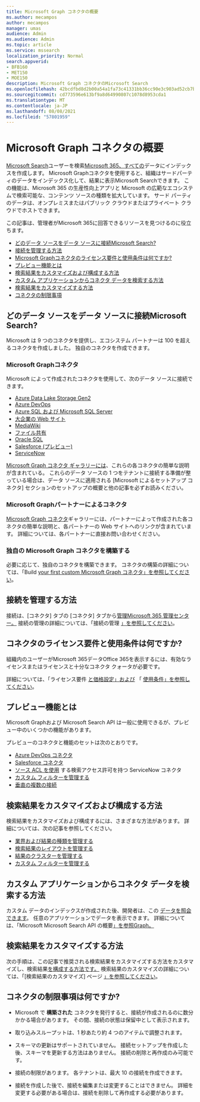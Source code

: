```yaml
---
title: Microsoft Graph コネクタの概要
ms.author: mecampos
author: mecampos
manager: umas
audience: Admin
ms.audience: Admin
ms.topic: article
ms.service: mssearch
localization_priority: Normal
search.appverid:
- BFB160
- MET150
- MOE150
description: Microsoft Graph コネクタのMicrosoft Search
ms.openlocfilehash: 42bcdfbd8d2b00a54a1fa73c41331bb36cc90e3c903ad52cb7b37888a4fb317e
ms.sourcegitcommit: cd773596e613bf9a8d64990807c1078d8953cda1
ms.translationtype: MT
ms.contentlocale: ja-JP
ms.lasthandoff: 08/08/2021
ms.locfileid: "57801959"
---
```

<!---Previous ms.author: monaray --->

# <a name="overview-of-microsoft-graph-connectors"></a>Microsoft Graph コネクタの概要

[Microsoft Search](./overview-microsoft-search.md)ユーザーを検索[Microsoft 365、すべての](https://www.microsoft.com/microsoft-365)データにインデックスを作成します。 Microsoft Graphコネクタを使用すると、組織はサードパーティのデータをインデックス化して、結果に表示Microsoft Searchできます。 この機能は、Microsoft 365 の生産性向上アプリと Microsoft の広範なエコシステムで検索可能な、コンテンツ ソースの種類を拡大しています。 サード パーティのデータは、オンプレミスまたはパブリック クラウドまたはプライベート クラウドでホストできます。

<!---link Microsoft Graph reference in line 19 when we have access to relevant documentation--->

この記事は、管理者がMicrosoft 365に回答できるリソースを見つけるのに役立ちます。

* [どのデータ ソースをデータ ソースに接続Microsoft Search?](#what-data-sources-can-be-connected-to-microsoft-search)
* [接続を管理する方法](#how-do-i-manage-my-connections)
* [Microsoft Graphコネクタのライセンス要件と使用条件は何ですか?](#what-are-the-license-requirements-and-terms-of-use-for-connectors)
* [プレビュー機能とは](#what-are-the-preview-features)
* [検索結果をカスタマイズおよび構成する方法](#how-do-i-customize-and-configure-search-results)
* [カスタム アプリケーションからコネクタ データを検索する方法](#how-do-i-search-my-connector-data-from-a-custom-application)
* [検索結果をカスタマイズする方法](#how-do-i-customize-search-results)
* [コネクタの制限事項](#what-are-the-connector-limitations)

<!---Add Value, scenario, example, and/or graphic in December updates--->
<!---Probably remove architecture section below
## Architecture

The following architectural diagram of the Microsoft Graph platform shows how Graph connector content flows through content indexing to user results in [Microsoft Search](./overview-microsoft-search.md) clients. The rest of this section explains each of the key building blocks in the diagram.

![Diagram: on-premises and cloud-based data is pulled by connectors and indexed by the Microsoft Search API, and then the Microsoft Search service delivers the results to users.](media/connectors-overview/highlevel-connectors.png)
Graph connectors can pull data from cloud-based (SaaS) data sources and on-premises data stores. The above diagram shows connections to only two data sources, but you can add connections to up ten sources per tenant.

The Microsoft Graph Connectors API instantiates one connection per data source. Then, the API indexes and stores the data. Established connections interact with Microsoft Search, so users can get search results.

You can use the Microsoft 365 [admin center](https://admin.microsoft.com) to setup and manage any of the Graph connectors by Microsoft. The admin center has a simple user interface that makes it easy to establish the connection to your data source, and monitor connection status and utilization.

***Edit paragraph below***
To create a **connection** to a data source, admins need authenticated access to the data and the entire content repository. The data is fed to the graph connector service for indexing.--->

## <a name="what-data-sources-can-be-connected-to-microsoft-search"></a>どのデータ ソースをデータ ソースに接続Microsoft Search?

Microsoft は 9 つのコネクタを提供し、エコシステム パートナーは 100 を超えるコネクタを作成しました。 独自のコネクタを作成できます。

### <a name="microsoft-graph-connectors-by-microsoft"></a>Microsoft Graphコネクタ

Microsoft によって作成されたコネクタを使用して、次のデータ ソースに接続できます。

<!---Add links below when new docs are created--->
* [Azure Data Lake Storage Gen2](azure-data-lake-connector.md)
* [Azure DevOps](azure-devops-connector.md)
* [Azure SQL および Microsoft SQL Server](MSSQL-connector.md)
* [大企業の Web サイト](enterprise-web-connector.md)
* [MediaWiki](mediawiki-connector.md)
* [ファイル共有](fileshare-connector.md)
* [Oracle SQL](OracleSQL-connector.md)
* [Salesforce (プレビュー)](salesforce-connector.md)
* [ServiceNow](servicenow-connector.md)

[Microsoft Graph コネクタ ギャラリーには](https://www.microsoft.com/microsoft-search/connectors)、これらの各コネクタの簡単な説明が含まれている。 これらのデータ ソースの 1 つをテナントに接続する準備が整っている場合は、[](configure-connector.md)データ ソースに適用される [Microsoft によるセットアップ コネクタ] セクションのセットアップの概要と他の記事を必ずお読みください。

### <a name="microsoft-graph-connectors-by-our-partners"></a>Microsoft Graphパートナーによるコネクタ

[Microsoft Graph コネクタ](https://www.microsoft.com/microsoft-search/connectors)ギャラリーには、パートナーによって作成された各コネクタの簡単な説明と、各パートナーの Web サイトへのリンクが含まれています。 詳細については、各パートナーに直接お問い合わせください。

### <a name="build-your-own-microsoft-graph-connector"></a>独自の Microsoft Graph コネクタを構築する

必要に応じて、独自のコネクタを構築できます。 コネクタの構築の詳細については、「Build [your first custom Microsoft Graph コネクタ」を参照してください](/graph/connecting-external-content-build-quickstart)。

## <a name="how-do-i-manage-my-connections"></a>接続を管理する方法

接続は、[コネクタ] タブ[](https://admin.microsoft.com/Adminportal/Home#/MicrosoftSearch/Connectors)の [コネクタ] タブから[管理Microsoft 365 管理センター。](https://admin.microsoft.com/) 接続の管理の詳細については、「接続の管理 [」を参照してください](manage-connector.md)。

## <a name="what-are-the-license-requirements-and-terms-of-use-for-connectors"></a>コネクタのライセンス要件と使用条件は何ですか?

組織内のユーザーがMicrosoft 365データOffice 365を表示するには、有効なライセンスまたはライセンスと十分なコネクタ クォータが必要です。

詳細については、「ライセンス要件 [と価格設定」および](licensing.md) 「 [使用条件」を参照してください](terms-of-use.md)。

## <a name="what-are-the-preview-features"></a>プレビュー機能とは

Microsoft Graphおよび Microsoft Search API は一般に使用できるが、プレビュー中のいくつかの機能があります。

プレビューのコネクタと機能のセットは次のとおりです。

* [Azure DevOps コネクタ](azure-devops-connector.md)
* [Salesforce コネクタ](salesforce-connector.md)
* [ソース ACL を使用](servicenow-connector.md) する検索アクセス許可を持つ ServiceNow コネクタ
* [カスタム フィルターを管理する](custom-filters.md)
* [垂直の複数の接続](customize-search-page.md#multiple-connections-in-a-vertical)

## <a name="how-do-i-customize-and-configure-search-results"></a>検索結果をカスタマイズおよび構成する方法

検索結果をカスタマイズおよび構成するには、さまざまな方法があります。 詳細については、次の記事を参照してください。

* [業界および結果の種類を管理する](customize-search-page.md)
* [検索結果のレイアウトを管理する](customize-results-layout.md)
* [結果のクラスターを管理する](result-cluster.md)
* [カスタム フィルターを管理する](custom-filters.md)

## <a name="how-do-i-search-my-connector-data-from-a-custom-application"></a>カスタム アプリケーションからコネクタ データを検索する方法

カスタム データのインデックスが作成された後、開発者は、この [データを照会できます](/graph/search-concept-custom-types)。 任意のアプリケーションでデータを表示できます。 詳細については、「Microsoft Microsoft Search API の概要[」を参照Graph。](/graph/search-concept-overview)

## <a name="how-do-i-customize-search-results"></a>検索結果をカスタマイズする方法

次の手順は、この記事で推奨される検索結果をカスタマイズする方法をカスタマイズし、検索結果[を構成する方法です。](#how-do-i-customize-and-configure-search-results) 検索結果のカスタマイズの詳細については、「[検索結果のカスタマイズ] ページ [」を参照してください](customize-search-page.md)。

## <a name="what-are-the-connector-limitations"></a>コネクタの制限事項は何ですか?

* Microsoft で **構築された** コネクタを発行すると、接続が作成されるのに数分かかる場合があります。 その間、接続の状態は保留中として表示されます。

* 取り込みスループットは、1 秒あたり約 4 つのアイテムで調整されます。

* スキーマの更新はサポートされていません。 接続セットアップを作成した後、スキーマを更新する方法はありません。 接続の削除と再作成のみ可能です。

* 接続の制限があります。 各テナントは、最大 10 の接続を作成できます。

* 接続を作成した後で、接続を編集または変更することはできません。 詳細を変更する必要がある場合は、接続を削除して再作成する必要があります。
